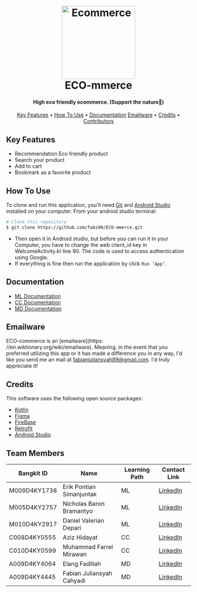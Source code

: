 
<h1 align="center">
  <br>
  <a href="https://github.com/fabs90/ECO-mmerce"><img src="https://i.ibb.co.com/3YDsvx2/logo-eco-tp.png" alt="Ecommerce" width="200"></a>
  <br>
  ECO-mmerce
  <br>
</h1>

<h4 align="center">High eco friendly ecommerce. (Support the nature🍃)</h4>

<p align="center">
  <a href="#key-featuress">Key Features</a> •
  <a href="#how-to-use">How To Use</a> •
  <a href=#documentation>Documentation</a>
  <a href="#emailware">Emailware</a> •
  <a href="#credits">Credits</a> •
  <a href="#mobile-development-contributors">Contributors</a>
</p>

[//]: # (![screenshot]&#40;https://raw.githubusercontent.com/amitmerchant1990/electron-markdownify/master/app/img/markdownify.gif&#41;)

## Key Features

* Recommendation Eco friendly product
* Search your product
* Add to cart
* Bookmark as a favorite product

## How To Use

To clone and run this application, you'll need [Git](https://git-scm.com) and [Android Studio](https://developer.android.com/studio?gad_source=1&gclid=Cj0KCQjwvb-zBhCmARIsAAfUI2v0QVmRWMyuxTnFood88o43crZ7EkPbukELkl7exYCzYQsTFQ7BfBoaAoPNEALw_wcB&gclsrc=aw.ds) installed on your computer. From your android studio terminal:

```bash
# Clone this repository
$ git clone https://github.com/fabs90/ECO-mmerce.git
```
- Then open it in Android studio, but before you can run it in your Computer, you have to change the web client_id key in WelcomeActivity.kt line 90. The code is used to access authentication using Google.
- If everything is fine then run the application by click  `Run ‘App’`.

## Documentation
- [ML Documentation](https://github.com/fabs90/ECO-mmerce/tree/ML)
- [CC Documentation](https://github.com/fabs90/ECO-mmerce/tree/Cloud)
- [MD Documentation](https://github.com/fabs90/ECO-mmerce/tree/MD)

## Emailware

ECO-commerce is an [emailware](https:
//en.wiktionary.org/wiki/emailware). Meaning, in the event that you preferred utilizing this app or it has made a difference you in any way, I'd like you send me an mail at <fabianjuliansyah89@gmail.com>. I'd truly appreciate it!


## Credits

This software uses the following open source packages:


- [Kotlin](https://kotlinlang.org/)
- [Figma](https://www.figma.com/)
- [FireBase](https://firebase.google.com/)
- [Retrofit](https://square.github.io/retrofit/)
- [Android Studio](https://developer.android.com/studio)


## Team Members
| Bangkit ID   | Name                      | Learning Path | Contact Link                                                                 |
|--------------|---------------------------|---------------|------------------------------------------------------------------------------|
| M009D4KY1738 | Erik Pontian Simanjuntak  | ML            | [LinkedIn](https://www.linkedin.com/in/erik-pontian-s-3a162a2ba/)            |
| M005D4KY2757 | Nicholas Baron Bramantyo  | ML            | [LinkedIn](https://www.linkedin.com/in/nicholasbaronbramantyo/)              |
| M010D4KY2917 | Daniel Valerian Depari    | ML            | [LinkedIn](https://www.linkedin.com/in/daniel-valerian-depari-459375202/)    |
| C008D4KY0555 | Aziz Hidayat              | CC            | [LinkedIn](https://www.linkedin.com/in/aziz-hidayat-200793301/)              |
| C010D4KY0599 | Muhammad Farrel Mirawan   | CC            | [LinkedIn](https://www.linkedin.com/in/farrel-mirawan)                       |
| A009D4KY4064 | Elang Fadillah            | MD            | [LinkedIn](https://www.linkedin.com/in/elang-fadillah-b36b66278/)            |
| A009D4KY4445 | Fabian Juliansyah Cahyadi | MD            | [LinkedIn](https://www.linkedin.com/in/fabian-juliansyah-cahyadi-0ab68a292/) |


